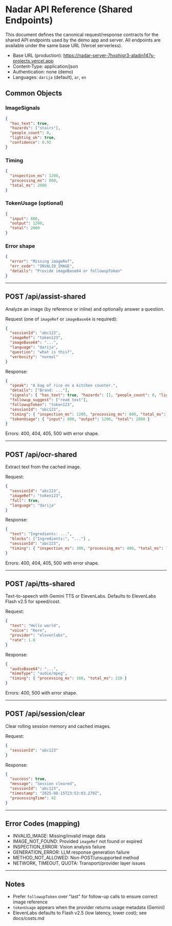 # Nadar API Reference (Shared Endpoints)

This document defines the canonical request/response contracts for the shared API endpoints used by the demo app and server. All endpoints are available under the same base URL (Vercel serverless).

- Base URL (production): <https://nadar-server-7hxphigr3-aladin147s-projects.vercel.app>
- Content-Type: application/json
- Authentication: none (demo)
- Languages: `darija` (default), `ar`, `en`

## Common Objects

### ImageSignals

```json
{
  "has_text": true,
  "hazards": ["stairs"],
  "people_count": 0,
  "lighting_ok": true,
  "confidence": 0.92
}
```

### Timing

```json
{
  "inspection_ms": 1200,
  "processing_ms": 800,
  "total_ms": 2000
}
```

### TokenUsage (optional)

```json
{
  "input": 800,
  "output": 1200,
  "total": 2000
}
```

### Error shape

```json
{
  "error": "Missing imageRef",
  "err_code": "INVALID_IMAGE",
  "details": "Provide imageBase64 or followupToken"
}
```

---

## POST /api/assist-shared

Analyze an image (by reference or inline) and optionally answer a question.

Request (one of `imageRef` or `imageBase64` is required):

```json
{
  "sessionId": "abc123",
  "imageRef": "token123",
  "imageBase64": "...",
  "language": "darija",
  "question": "what is this?",
  "verbosity": "normal"
}
```

Response:

```json
{
  "speak": "A bag of rice on a kitchen counter.",
  "details": ["Brand: ..."],
  "signals": { "has_text": true, "hazards": [], "people_count": 0, "lighting_ok": true, "confidence": 0.9 },
  "followup_suggest": ["read text"],
  "followupToken": "token123",
  "sessionId": "abc123",
  "timing": { "inspection_ms": 1200, "processing_ms": 800, "total_ms": 2000 },
  "tokenUsage": { "input": 800, "output": 1200, "total": 2000 }
}
```

Errors: 400, 404, 405, 500 with error shape.

---

## POST /api/ocr-shared

Extract text from the cached image.

Request:

```json
{
  "sessionId": "abc123",
  "imageRef": "token123",
  "full": true,
  "language": "darija"
}
```

Response:

```json
{
  "text": "Ingredients: ...",
  "blocks": ["Ingredients:", "..."] ,
  "sessionId": "abc123",
  "timing": { "inspection_ms": 300, "processing_ms": 400, "total_ms": 700 }
}
```

Errors: 400, 404, 405, 500 with error shape.

---

## POST /api/tts-shared

Text-to-speech with Gemini TTS or ElevenLabs. Defaults to ElevenLabs Flash v2.5 for speed/cost.

Request:

```json
{
  "text": "Hello world",
  "voice": "Kore",
  "provider": "elevenlabs",
  "rate": 1.0
}
```

Response:

```json
{
  "audioBase64": "...",
  "mimeType": "audio/mpeg",
  "timing": { "processing_ms": 160, "total_ms": 220 }
}
```

Errors: 400, 500 with error shape.

---

## POST /api/session/clear

Clear rolling session memory and cached images.

Request:

```json
{
  "sessionId": "abc123"
}
```

Response:

```json
{
  "success": true,
  "message": "Session cleared",
  "sessionId": "abc123",
  "timestamp": "2025-08-15T23:53:03.279Z",
  "processingTime": 42
}
```

---

## Error Codes (mapping)

- INVALID_IMAGE: Missing/invalid image data
- IMAGE_NOT_FOUND: Provided `imageRef` not found or expired
- INSPECTION_ERROR: Vision analysis failure
- GENERATION_ERROR: LLM response generation failure
- METHOD_NOT_ALLOWED: Non-POST/unsupported method
- NETWORK, TIMEOUT, QUOTA: Transport/provider layer issues

---

## Notes

- Prefer `followupToken` over "last" for follow-up calls to ensure correct image reference
- `tokenUsage` appears when the provider returns usage metadata (Gemini)
- ElevenLabs defaults to Flash v2.5 (low latency, lower cost); see docs/costs.md